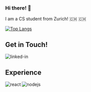 ### Hi there! 👋

I am a CS student from Zurich! 🇨🇭
:switzerland:
<br>

[![Top Langs](https://github-readme-stats.vercel.app/api/top-langs/?username=dsaemii&layout=compact&theme=tokyonight)](https://github.com/anuraghazra/github-readme-stats)

## Get in Touch!
[<img align="left" alt="linked-in" src="https://img.shields.io/badge/linkedin-%230077B5.svg?&style=forthe-badge&logo=linkedin&logoColor=white" />](https://www.linkedin.com/in/samira-stragiotti-090a21174/)
<br>

## Experience
<img align="left" alt="react" src="https://img.shields.io/badge/react%20-%2320232a.svg?&style=forthe-badge&logo=react&logoColor=%2361DAFB" />
<img align="left" alt="nodejs" src="https://img.shields.io/badge/node.js%20-%2343853D.svg? &style=for-the-badge&logo=node.js&logoColor=white" />
